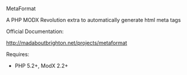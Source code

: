 MetaFormat

A PHP MODX Revolution extra to automatically generate html meta tags

Official Documentation:

http://madaboutbrighton.net/projects/metaformat

Requires:

- PHP 5.2+, ModX 2.2+
